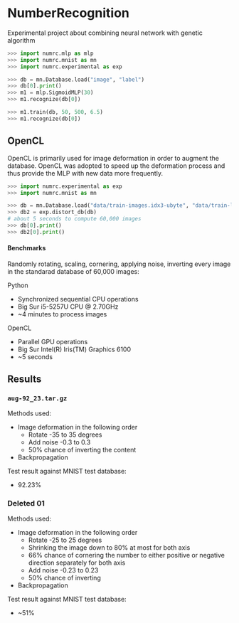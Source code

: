 # NumberRecognition
Experimental project about combining neural network with genetic algorithm

```python
>>> import numrc.mlp as mlp
>>> import numrc.mnist as mn
>>> import numrc.experimental as exp

>>> db = mn.Database.load("image", "label")
>>> db[0].print()
>>> m1 = mlp.SigmoidMLP(30)
>>> m1.recognize(db[0])

>>> m1.train(db, 50, 500, 6.5)
>>> m1.recognize(db[0])
```

## OpenCL

OpenCL is primarily used for image deformation in order to augment the database. OpenCL was adopted to speed up the deformation process and thus provide the MLP with new data more frequently.

```python
>>> import numrc.experimental as exp
>>> import numrc.mnist as mn

>>> db = mn.Database.load("data/train-images.idx3-ubyte", "data/train-labels.idx1-ubyte")
>>> db2 = exp.distort_db(db)
# about 5 seconds to compute 60,000 images
>>> db[0].print()
>>> db2[0].print()
```

#### Benchmarks

Randomly rotating, scaling, cornering, applying noise, inverting every image in the standarad database of 60,000 images:

Python

* Synchronized sequential CPU operations
* Big Sur i5-5257U CPU @ 2.70GHz
* ~4 minutes to process images

OpenCL

* Parallel GPU operations
* Big Sur Intel(R) Iris(TM) Graphics 6100
* ~5 seconds

## Results

### `aug-92_23.tar.gz`

Methods used:

* Image deformation in the following order
    * Rotate -35 to 35 degrees
    * Add noise -0.3 to 0.3
    * 50% chance of inverting the content
* Backpropagation

Test result against MNIST test database:

* 92.23%

### Deleted 01

Methods used:

* Image deformation in the following order
    * Rotate -25 to 25 degrees
    * Shrinking the image down to 80% at most for both axis
    * 66% chance of cornering the number to either positive or negative direction separately for both axis
    * Add noise -0.23 to 0.23
    * 50% chance of inverting
* Backpropagation

Test result against MNIST test database:

* ~51%

